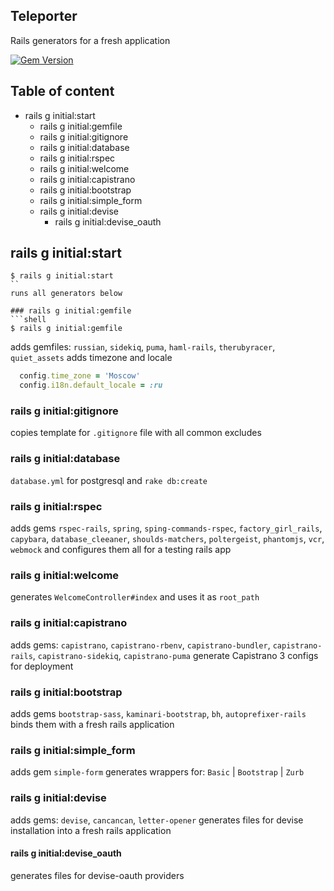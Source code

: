 Teleporter
----------
Rails generators for a fresh application

[![Gem Version](https://badge.fury.io/rb/teleporter.svg)](http://badge.fury.io/rb/teleporter)


Table of content
----------------
* rails g initial:start
  * rails g initial:gemfile
  * rails g initial:gitignore
  * rails g initial:database
  * rails g initial:rspec
  * rails g initial:welcome
  * rails g initial:capistrano
  * rails g initial:bootstrap
  * rails g initial:simple_form
  * rails g initial:devise
    * rails g initial:devise_oauth

## rails g initial:start
```shell
$ rails g initial:start
``
runs all generators below

### rails g initial:gemfile
```shell
$ rails g initial:gemfile
```
adds gemfiles: `russian`, `sidekiq`, `puma`, `haml-rails`, `therubyracer`, `quiet_assets`
adds timezone and locale
```ruby
  config.time_zone = 'Moscow'
  config.i18n.default_locale = :ru
```

### rails g initial:gitignore
copies template for `.gitignore` file with all common excludes

### rails g initial:database
`database.yml` for postgresql and `rake db:create`

### rails g initial:rspec
adds gems `rspec-rails`, `spring`, `sping-commands-rspec`, `factory_girl_rails`, `capybara`, `database_cleeaner`, `shoulds-matchers`, `poltergeist`, `phantomjs`, `vcr`, `webmock`
and configures them all for a testing rails app

### rails g initial:welcome
generates `WelcomeController#index` and uses it as `root_path`

### rails g initial:capistrano
adds gems: `capistrano`, `capistrano-rbenv`, `capistrano-bundler`, `capistrano-rails`, `capistrano-sidekiq`, `capistrano-puma`
generate Capistrano 3 configs for deployment

### rails g initial:bootstrap
adds gems `bootstrap-sass`, `kaminari-bootstrap`, `bh`, `autoprefixer-rails`
binds them with a fresh rails application

### rails g initial:simple_form
adds gem `simple-form`
generates wrappers for: `Basic` | `Bootstrap` | `Zurb`

### rails g initial:devise
adds gems: `devise`, `cancancan`, `letter-opener`
generates files for devise installation into a fresh rails application

#### rails g initial:devise_oauth
generates files for devise-oauth providers
